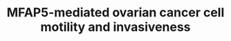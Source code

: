 ---
annotations:
- id: PW:0000013
  parent: disease pathway
  type: Pathway Ontology
  value: disease pathway
- id: PW:0000605
  parent: disease pathway
  type: Pathway Ontology
  value: cancer pathway
- id: DOID:2394
  parent: disease of cellular proliferation
  type: Disease Ontology
  value: ovarian cancer
- id: DOID:14566
  parent: disease of cellular proliferation
  type: Disease Ontology
  value: disease of cellular proliferation
authors:
- Khanspers
- Elisa
- AMTan
- MaintBot
- Fehrhart
citedin:
- link: PMC9154116
  title: Target and drug predictions for SARS-CoV-2 infection in hepatocellular carcinoma
    patients (2022)
- link: PMC7925531
  title: Identification of candidate genes and pathways in retinopathy of prematurity
    by whole exome sequencing of preterm infants enriched in phenotypic extremes (2021)
communities:
- CPTAC
- exrna
description: A graphical summary of the molecular signaling events involved in MFAP5-mediated
  ovarian cancer cell motility and invasiveness.  Based on figure 6c in [https://www.ncbi.nlm.nih.gov/pubmed/25277212
  Leung et al]. Phosphorylation sites were added based on information from PhosphoSitePlus
  (R), www.phosphosite.org.  Proteins on this pathway have targeted assays available
  via the [https://assays.cancer.gov/available_assays?wp_id=WP3301 CPTAC Assay Portal]
last-edited: 2023-08-26
ndex: abdca103-8b66-11eb-9e72-0ac135e8bacf
organisms:
- Homo sapiens
redirect_from:
- /index.php/Pathway:WP3301
- /instance/WP3301
- /instance/WP3301_r127230
revision: r127230
schema-jsonld:
- '@context': https://schema.org/
  '@id': https://wikipathways.github.io/pathways/WP3301.html
  '@type': Dataset
  creator:
    '@type': Organization
    name: WikiPathways
  description: A graphical summary of the molecular signaling events involved in MFAP5-mediated
    ovarian cancer cell motility and invasiveness.  Based on figure 6c in [https://www.ncbi.nlm.nih.gov/pubmed/25277212
    Leung et al]. Phosphorylation sites were added based on information from PhosphoSitePlus
    (R), www.phosphosite.org.  Proteins on this pathway have targeted assays available
    via the [https://assays.cancer.gov/available_assays?wp_id=WP3301 CPTAC Assay Portal]
  keywords:
  - CREB1
  - Ca2+
  - DAG
  - ERK1
  - ERK2
  - FAK
  - IP3
  - ITGAV
  - ITGB3
  - ITPR3
  - JUN
  - MFAP5
  - PIP2
  - PLCG1
  - PRKCQ
  - RYR3
  - TNNC1
  - Troponin C
  license: CC0
  name: MFAP5-mediated ovarian cancer cell motility and invasiveness
seo: CreativeWork
title: MFAP5-mediated ovarian cancer cell motility and invasiveness
wpid: WP3301
---